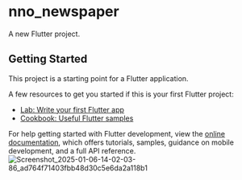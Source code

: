 # nno_newspaper

A new Flutter project.

## Getting Started

This project is a starting point for a Flutter application.

A few resources to get you started if this is your first Flutter project:

- [Lab: Write your first Flutter app](https://docs.flutter.dev/get-started/codelab)
- [Cookbook: Useful Flutter samples](https://docs.flutter.dev/cookbook)

For help getting started with Flutter development, view the
[online documentation](https://docs.flutter.dev/), which offers tutorials,
samples, guidance on mobile development, and a full API reference.
![Screenshot_2025-01-06-14-02-03-86_ad764f71403fbb48d30c5e6da2a118b1](https://github.com/user-attachments/assets/366c390d-c4d9-4ada-bdac-1f122b895bdf)



